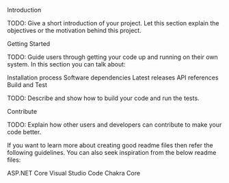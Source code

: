 Introduction

TODO: Give a short introduction of your project. Let this section explain the objectives or the motivation behind this project.

Getting Started

TODO: Guide users through getting your code up and running on their own system. In this section you can talk about:

Installation process
Software dependencies
Latest releases
API references
Build and Test

TODO: Describe and show how to build your code and run the tests.

Contribute

TODO: Explain how other users and developers can contribute to make your code better.

If you want to learn more about creating good readme files then refer the following guidelines. You can also seek inspiration from the below readme files:

ASP.NET Core
Visual Studio Code
Chakra Core
